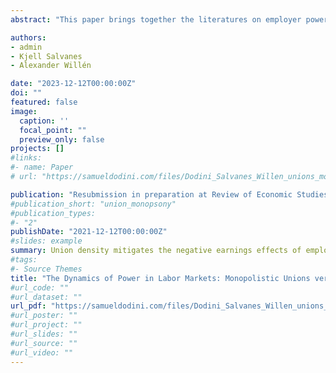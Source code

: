 ```yaml
---
abstract: "This paper brings together the literatures on employer power and employee power by studying the effect of unions on earnings, employment, and inequality across differently concentrated markets. Exploiting national government-induced changes to union due subsidies as exogenous shocks to union density, we show that high levels of unionization mitigate the negative wage and employment effects generated by imperfect competition. We also identify considerable effect heterogeneity with respect to worker types across differentially concentrated markets, and show that this has major implications for the role of unions in shaping labor market wage inequality."

authors:
- admin
- Kjell Salvanes
- Alexander Willén

date: "2023-12-12T00:00:00Z"
doi: ""
featured: false
image:
  caption: ''
  focal_point: ""
  preview_only: false
projects: []
#links:
#- name: Paper
# url: "https://samueldodini.com/files/Dodini_Salvanes_Willen_unions_monopsony_4_2023.pdf"

publication: "Resubmission in preparation at Review of Economic Studies"
#publication_short: "union_monopsony"
#publication_types:
#- "2"
publishDate: "2021-12-12T00:00:00Z"
#slides: example
summary: Union density mitigates the negative earnings effects of employer market concentration. Unionization benefits white collar and above-median workers at the firm most in more competitive markets.
#tags:
#- Source Themes
title: "The Dynamics of Power in Labor Markets: Monopolistic Unions versus Monopsonistic Employers | Resubmission in preparation at Review of Economic Studies"
#url_code: ""
#url_dataset: ""
url_pdf: "https://samueldodini.com/files/Dodini_Salvanes_Willen_unions_monopsony_4_2023.pdf"
#url_poster: ""
#url_project: ""
#url_slides: ""
#url_source: ""
#url_video: ""
---
```

